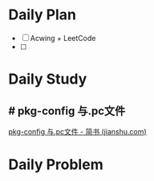# Daily Plan
- [ ] Acwing + LeetCode
- [ ] 
# Daily Study
## # pkg-config 与.pc文件
[pkg-config 与.pc文件 - 简书 (jianshu.com)](https://www.jianshu.com/p/e42f65ca19f2)
# Daily Problem